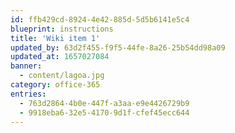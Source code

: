 ```yaml
---
id: ffb429cd-8924-4e42-885d-5d5b6141e5c4
blueprint: instructions
title: 'Wiki item 1'
updated_by: 63d2f455-f9f5-44fe-8a26-25b54dd98a09
updated_at: 1657027084
banner:
  - content/lagoa.jpg
category: office-365
entries:
  - 763d2864-4b0e-447f-a3aa-e9e4426729b9
  - 9918eba6-32e5-4170-9d1f-cfef45ecc644
---
```

